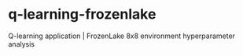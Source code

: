 # q-learning-frozenlake
Q-learning application | FrozenLake 8x8 environment hyperparameter analysis

